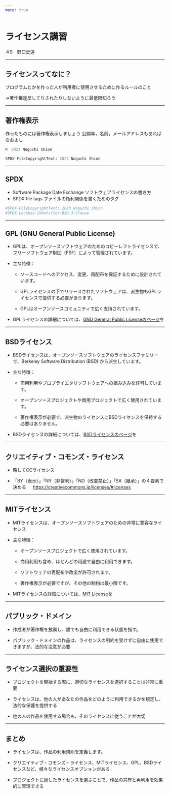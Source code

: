 ```yaml
---
marp: true
---
```


# ライセンス講習
４S　野口史遠

---
## ライセンスってなに？

プログラムとかを作った人が利用者に使用させるために作るルールのこと

→著作権違反してりされたりしないように最低限知ろう

---

## 著作権表示
作ったものには著作権表示しましょう
公開年，名前，メールアドレスもあればなおよし
```py
©　2023 Noguchi Shion
```
```py
SPDX-FileCopyrightText: 2023 Noguchi Shion
```
---
## SPDX
- Software Package Date Exchange 
ソフトウェアライセンスの書き方
- SPDX file tags
ファイルの権利関係を書くためのタグ

```py
#SPDX-FileCopyrightText: 2023 Noguchi Shion
#SPDX-Locense-Identifier:BSD-3-Clause
```
---
## GPL (GNU General Public License)

- GPLは、オープンソースソフトウェアのためのコピーレフトライセンスで、フリーソフトウェア財団（FSF）によって管理されています。

- 主な特徴：

  - ソースコードへのアクセス、変更、再配布を保証するために設計されています。

  - GPLライセンスの下でリリースされたソフトウェアは、派生物もGPLライセンスで提供する必要があります。

  - GPLはオープンソースコミュニティで広く支持されています。

- GPLライセンスの詳細については、[GNU General Public Licenseのページ](https://www.gnu.org/licenses/gpl-3.0.en.html)を

---
## BSDライセンス

- BSDライセンスは、オープンソースソフトウェアのライセンスファミリーで、Berkeley Software Distribution (BSD) から派生しています。

- 主な特徴：

  - 商用利用やプロプライエタリソフトウェアへの組み込みを許可しています。

  - オープンソースプロジェクトや商用プロジェクトで広く使用されています。

  - 著作権表示が必要で、派生物のライセンスにBSDライセンスを保持する必要はありません。

- BSDライセンスの詳細については、[BSDライセンスのページ](https://opensource.org/licenses/BSD-3-Clause)を

---
## クリエイティブ・コモンズ・ライセンス

- 略してCCライセンス

- 「BY（表示）」「NY（非営利）」「ND（改変禁止）」「SA（継承）」の４要素で決める
　 
https://creativecommons.jp/licenses/#licenses

---
## MITライセンス

- MITライセンスは、オープンソースソフトウェアのための非常に寛容なライセンス

- 主な特徴：

  - オープンソースプロジェクトで広く使用されています。

  - 商用利用も含め、ほとんどの用途で自由に利用できます。

  - ソフトウェアの再配布や改変が許可されます。

  - 著作権表示が必要ですが、その他の制約は最小限です。

- MITライセンスの詳細については、[MIT License](https://opensource.org/licenses/MIT)を

---
## パブリック・ドメイン

- 作成者が著作権を放棄し、誰でも自由に利用できる状態を指す。

- パブリック・ドメインの作品は、ライセンスの制約を受けずに自由に使用できますが、法的な注意が必要

---
## ライセンス選択の重要性

- プロジェクトを開始する際に、適切なライセンスを選択することは非常に重要

- ライセンスは、他の人があなたの作品をどのように利用できるかを規定し、法的な保護を提供する

- 他の人の作品を使用する場合も、そのライセンスに従うことが大切

---
## まとめ

- ライセンスは、作品の利用規則を定義します。

- クリエイティブ・コモンズ・ライセンス、MITライセンス、GPL、BSDライセンスなど、様々なライセンスオプションがある

- プロジェクトに適したライセンスを選ぶことで、作品の共有と再利用を効果的に管理できる

